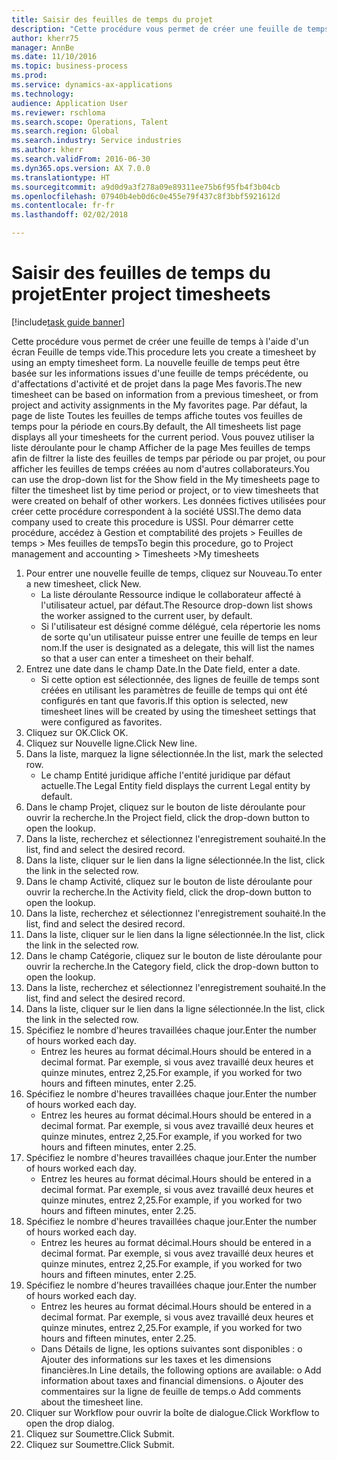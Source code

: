 ```yaml
--- 
title: Saisir des feuilles de temps du projet
description: "Cette procédure vous permet de créer une feuille de temps à l'aide d'un écran Feuille de temps vide."
author: kherr75
manager: AnnBe
ms.date: 11/10/2016
ms.topic: business-process
ms.prod: 
ms.service: dynamics-ax-applications
ms.technology: 
audience: Application User
ms.reviewer: rschloma
ms.search.scope: Operations, Talent
ms.search.region: Global
ms.search.industry: Service industries
ms.author: kherr
ms.search.validFrom: 2016-06-30
ms.dyn365.ops.version: AX 7.0.0
ms.translationtype: HT
ms.sourcegitcommit: a9d0d9a3f278a09e89311ee75b6f95fb4f3b04cb
ms.openlocfilehash: 07940b4eb0d6c0e455e79f437c8f3bbf5921612d
ms.contentlocale: fr-fr
ms.lasthandoff: 02/02/2018

---
```

# <a name="enter-project-timesheets"></a><span data-ttu-id="9a637-103">Saisir des feuilles de temps du projet</span><span class="sxs-lookup"><span data-stu-id="9a637-103">Enter project timesheets</span></span>

[!include[task guide banner](../../includes/task-guide-banner.md)]

<span data-ttu-id="9a637-104">Cette procédure vous permet de créer une feuille de temps à l'aide d'un écran Feuille de temps vide.</span><span class="sxs-lookup"><span data-stu-id="9a637-104">This procedure lets you create a timesheet by using an empty timesheet form.</span></span> <span data-ttu-id="9a637-105">La nouvelle feuille de temps peut être basée sur les informations issues d'une feuille de temps précédente, ou d'affectations d'activité et de projet dans la page Mes favoris.</span><span class="sxs-lookup"><span data-stu-id="9a637-105">The new timesheet can be based on information from a previous timesheet, or from project and activity assignments in the My favorites page.</span></span> <span data-ttu-id="9a637-106">Par défaut, la page de liste Toutes les feuilles de temps affiche toutes vos feuilles de temps pour la période en cours.</span><span class="sxs-lookup"><span data-stu-id="9a637-106">By default, the All timesheets list page displays all your timesheets for the current period.</span></span> <span data-ttu-id="9a637-107">Vous pouvez utiliser la liste déroulante pour le champ Afficher de la page Mes feuilles de temps afin de filtrer la liste des feuilles de temps par période ou par projet, ou pour afficher les feuilles de temps créées au nom d'autres collaborateurs.</span><span class="sxs-lookup"><span data-stu-id="9a637-107">You can use the drop-down list for the Show field in the My timesheets page to filter the timesheet list by time period or project, or to view timesheets that were created on behalf of other workers.</span></span> <span data-ttu-id="9a637-108">Les données fictives utilisées pour créer cette procédure correspondent à la société USSI.</span><span class="sxs-lookup"><span data-stu-id="9a637-108">The demo data company used to create this procedure is USSI.</span></span> <span data-ttu-id="9a637-109">Pour démarrer cette procédure, accédez à Gestion et comptabilité des projets > Feuilles de temps > Mes feuilles de temps</span><span class="sxs-lookup"><span data-stu-id="9a637-109">To begin this procedure, go to Project management and accounting > Timesheets >My timesheets</span></span>

1. <span data-ttu-id="9a637-110">Pour entrer une nouvelle feuille de temps, cliquez sur Nouveau.</span><span class="sxs-lookup"><span data-stu-id="9a637-110">To enter a new timesheet, click New.</span></span>
    * <span data-ttu-id="9a637-111">La liste déroulante Ressource indique le collaborateur affecté à l'utilisateur actuel, par défaut.</span><span class="sxs-lookup"><span data-stu-id="9a637-111">The Resource drop-down list shows the worker assigned to the current user, by default.</span></span>  
    * <span data-ttu-id="9a637-112">Si l'utilisateur est désigné comme délégué, cela répertorie les noms de sorte qu'un utilisateur puisse entrer une feuille de temps en leur nom.</span><span class="sxs-lookup"><span data-stu-id="9a637-112">If the user is designated as a delegate, this will list the names so that a user can enter a timesheet on their behalf.</span></span>  
2. <span data-ttu-id="9a637-113">Entrez une date dans le champ Date.</span><span class="sxs-lookup"><span data-stu-id="9a637-113">In the Date field, enter a date.</span></span>
    * <span data-ttu-id="9a637-114">Si cette option est sélectionnée, des lignes de feuille de temps sont créées en utilisant les paramètres de feuille de temps qui ont été configurés en tant que favoris.</span><span class="sxs-lookup"><span data-stu-id="9a637-114">If this option is selected, new timesheet lines will be created by using the timesheet settings that were configured as favorites.</span></span>  
3. <span data-ttu-id="9a637-115">Cliquez sur OK.</span><span class="sxs-lookup"><span data-stu-id="9a637-115">Click OK.</span></span>
4. <span data-ttu-id="9a637-116">Cliquez sur Nouvelle ligne.</span><span class="sxs-lookup"><span data-stu-id="9a637-116">Click New line.</span></span>
5. <span data-ttu-id="9a637-117">Dans la liste, marquez la ligne sélectionnée.</span><span class="sxs-lookup"><span data-stu-id="9a637-117">In the list, mark the selected row.</span></span>
    * <span data-ttu-id="9a637-118">Le champ Entité juridique affiche l'entité juridique par défaut actuelle.</span><span class="sxs-lookup"><span data-stu-id="9a637-118">The Legal Entity field displays the current Legal entity by default.</span></span>   
6. <span data-ttu-id="9a637-119">Dans le champ Projet, cliquez sur le bouton de liste déroulante pour ouvrir la recherche.</span><span class="sxs-lookup"><span data-stu-id="9a637-119">In the Project field, click the drop-down button to open the lookup.</span></span>
7. <span data-ttu-id="9a637-120">Dans la liste, recherchez et sélectionnez l'enregistrement souhaité.</span><span class="sxs-lookup"><span data-stu-id="9a637-120">In the list, find and select the desired record.</span></span>
8. <span data-ttu-id="9a637-121">Dans la liste, cliquer sur le lien dans la ligne sélectionnée.</span><span class="sxs-lookup"><span data-stu-id="9a637-121">In the list, click the link in the selected row.</span></span>
9. <span data-ttu-id="9a637-122">Dans le champ Activité, cliquez sur le bouton de liste déroulante pour ouvrir la recherche.</span><span class="sxs-lookup"><span data-stu-id="9a637-122">In the Activity field, click the drop-down button to open the lookup.</span></span>
10. <span data-ttu-id="9a637-123">Dans la liste, recherchez et sélectionnez l'enregistrement souhaité.</span><span class="sxs-lookup"><span data-stu-id="9a637-123">In the list, find and select the desired record.</span></span>
11. <span data-ttu-id="9a637-124">Dans la liste, cliquer sur le lien dans la ligne sélectionnée.</span><span class="sxs-lookup"><span data-stu-id="9a637-124">In the list, click the link in the selected row.</span></span>
12. <span data-ttu-id="9a637-125">Dans le champ Catégorie, cliquez sur le bouton de liste déroulante pour ouvrir la recherche.</span><span class="sxs-lookup"><span data-stu-id="9a637-125">In the Category field, click the drop-down button to open the lookup.</span></span>
13. <span data-ttu-id="9a637-126">Dans la liste, recherchez et sélectionnez l'enregistrement souhaité.</span><span class="sxs-lookup"><span data-stu-id="9a637-126">In the list, find and select the desired record.</span></span>
14. <span data-ttu-id="9a637-127">Dans la liste, cliquer sur le lien dans la ligne sélectionnée.</span><span class="sxs-lookup"><span data-stu-id="9a637-127">In the list, click the link in the selected row.</span></span>
15. <span data-ttu-id="9a637-128">Spécifiez le nombre d'heures travaillées chaque jour.</span><span class="sxs-lookup"><span data-stu-id="9a637-128">Enter the number of hours worked each day.</span></span>
    * <span data-ttu-id="9a637-129">Entrez les heures au format décimal.</span><span class="sxs-lookup"><span data-stu-id="9a637-129">Hours should be entered in a decimal format.</span></span>  <span data-ttu-id="9a637-130">Par exemple, si vous avez travaillé deux heures et quinze minutes, entrez 2,25.</span><span class="sxs-lookup"><span data-stu-id="9a637-130">For example, if you worked for two hours and fifteen minutes, enter 2.25.</span></span>   
16. <span data-ttu-id="9a637-131">Spécifiez le nombre d'heures travaillées chaque jour.</span><span class="sxs-lookup"><span data-stu-id="9a637-131">Enter the number of hours worked each day.</span></span>
    * <span data-ttu-id="9a637-132">Entrez les heures au format décimal.</span><span class="sxs-lookup"><span data-stu-id="9a637-132">Hours should be entered in a decimal format.</span></span>  <span data-ttu-id="9a637-133">Par exemple, si vous avez travaillé deux heures et quinze minutes, entrez 2,25.</span><span class="sxs-lookup"><span data-stu-id="9a637-133">For example, if you worked for two hours and fifteen minutes, enter 2.25.</span></span>   
17. <span data-ttu-id="9a637-134">Spécifiez le nombre d'heures travaillées chaque jour.</span><span class="sxs-lookup"><span data-stu-id="9a637-134">Enter the number of hours worked each day.</span></span>
    * <span data-ttu-id="9a637-135">Entrez les heures au format décimal.</span><span class="sxs-lookup"><span data-stu-id="9a637-135">Hours should be entered in a decimal format.</span></span>  <span data-ttu-id="9a637-136">Par exemple, si vous avez travaillé deux heures et quinze minutes, entrez 2,25.</span><span class="sxs-lookup"><span data-stu-id="9a637-136">For example, if you worked for two hours and fifteen minutes, enter 2.25.</span></span>   
18. <span data-ttu-id="9a637-137">Spécifiez le nombre d'heures travaillées chaque jour.</span><span class="sxs-lookup"><span data-stu-id="9a637-137">Enter the number of hours worked each day.</span></span>
    * <span data-ttu-id="9a637-138">Entrez les heures au format décimal.</span><span class="sxs-lookup"><span data-stu-id="9a637-138">Hours should be entered in a decimal format.</span></span>  <span data-ttu-id="9a637-139">Par exemple, si vous avez travaillé deux heures et quinze minutes, entrez 2,25.</span><span class="sxs-lookup"><span data-stu-id="9a637-139">For example, if you worked for two hours and fifteen minutes, enter 2.25.</span></span>   
19. <span data-ttu-id="9a637-140">Spécifiez le nombre d'heures travaillées chaque jour.</span><span class="sxs-lookup"><span data-stu-id="9a637-140">Enter the number of hours worked each day.</span></span>
    * <span data-ttu-id="9a637-141">Entrez les heures au format décimal.</span><span class="sxs-lookup"><span data-stu-id="9a637-141">Hours should be entered in a decimal format.</span></span>  <span data-ttu-id="9a637-142">Par exemple, si vous avez travaillé deux heures et quinze minutes, entrez 2,25.</span><span class="sxs-lookup"><span data-stu-id="9a637-142">For example, if you worked for two hours and fifteen minutes, enter 2.25.</span></span>   
    * <span data-ttu-id="9a637-143">Dans Détails de ligne, les options suivantes sont disponibles : o Ajouter des informations sur les taxes et les dimensions financières.</span><span class="sxs-lookup"><span data-stu-id="9a637-143">In Line details, the following options are available:  o  Add information about taxes and financial dimensions.</span></span>  <span data-ttu-id="9a637-144">o Ajouter des commentaires sur la ligne de feuille de temps.</span><span class="sxs-lookup"><span data-stu-id="9a637-144">o    Add comments about the timesheet line.</span></span>  
20. <span data-ttu-id="9a637-145">Cliquer sur Workflow pour ouvrir la boîte de dialogue.</span><span class="sxs-lookup"><span data-stu-id="9a637-145">Click Workflow to open the drop dialog.</span></span>
21. <span data-ttu-id="9a637-146">Cliquez sur Soumettre.</span><span class="sxs-lookup"><span data-stu-id="9a637-146">Click Submit.</span></span>
22. <span data-ttu-id="9a637-147">Cliquez sur Soumettre.</span><span class="sxs-lookup"><span data-stu-id="9a637-147">Click Submit.</span></span>


